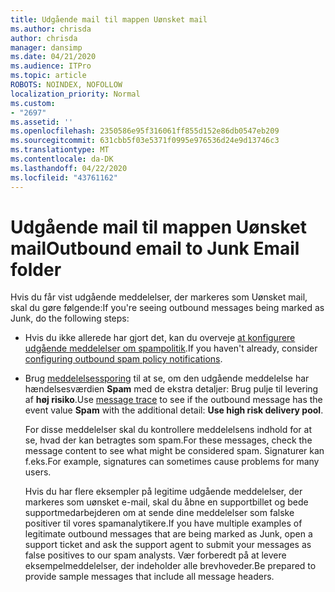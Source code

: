 ```yaml
---
title: Udgående mail til mappen Uønsket mail
ms.author: chrisda
author: chrisda
manager: dansimp
ms.date: 04/21/2020
ms.audience: ITPro
ms.topic: article
ROBOTS: NOINDEX, NOFOLLOW
localization_priority: Normal
ms.custom:
- "2697"
ms.assetid: ''
ms.openlocfilehash: 2350586e95f316061ff855d152e86db0547eb209
ms.sourcegitcommit: 631cbb5f03e5371f0995e976536d24e9d13746c3
ms.translationtype: MT
ms.contentlocale: da-DK
ms.lasthandoff: 04/22/2020
ms.locfileid: "43761162"
---
```

# <a name="outbound-email-to-junk-email-folder"></a><span data-ttu-id="06995-102">Udgående mail til mappen Uønsket mail</span><span class="sxs-lookup"><span data-stu-id="06995-102">Outbound email to Junk Email folder</span></span>

<span data-ttu-id="06995-103">Hvis du får vist udgående meddelelser, der markeres som Uønsket mail, skal du gøre følgende:</span><span class="sxs-lookup"><span data-stu-id="06995-103">If you're seeing outbound messages being marked as Junk, do the following steps:</span></span>

- <span data-ttu-id="06995-104">Hvis du ikke allerede har gjort det, kan du overveje [at konfigurere udgående meddelelser om spampolitik](https://docs.microsoft.com/office365/securitycompliance/configure-the-outbound-spam-policy).</span><span class="sxs-lookup"><span data-stu-id="06995-104">If you haven't already, consider [configuring outbound spam policy notifications](https://docs.microsoft.com/office365/securitycompliance/configure-the-outbound-spam-policy).</span></span>

- <span data-ttu-id="06995-105">Brug [meddelelsessporing](https://docs.microsoft.com/office365/securitycompliance/message-trace-scc) til at se, om den udgående meddelelse har hændelsesværdien **Spam** med de ekstra detaljer: Brug pulje til levering af **høj risiko**.</span><span class="sxs-lookup"><span data-stu-id="06995-105">Use [message trace](https://docs.microsoft.com/office365/securitycompliance/message-trace-scc) to see if the outbound message has the event value **Spam** with the additional detail: **Use high risk delivery pool**.</span></span>

  <span data-ttu-id="06995-106">For disse meddelelser skal du kontrollere meddelelsens indhold for at se, hvad der kan betragtes som spam.</span><span class="sxs-lookup"><span data-stu-id="06995-106">For these messages, check the message content to see what might be considered spam.</span></span> <span data-ttu-id="06995-107">Signaturer kan f.eks.</span><span class="sxs-lookup"><span data-stu-id="06995-107">For example, signatures can sometimes cause problems for many users.</span></span>

  <span data-ttu-id="06995-108">Hvis du har flere eksempler på legitime udgående meddelelser, der markeres som uønsket e-mail, skal du åbne en supportbillet og bede supportmedarbejderen om at sende dine meddelelser som falske positiver til vores spamanalytikere.</span><span class="sxs-lookup"><span data-stu-id="06995-108">If you have multiple examples of legitimate outbound messages that are being marked as Junk, open a support ticket and ask the support agent to submit your messages as false positives to our spam analysts.</span></span> <span data-ttu-id="06995-109">Vær forberedt på at levere eksempelmeddelelser, der indeholder alle brevhoveder.</span><span class="sxs-lookup"><span data-stu-id="06995-109">Be prepared to provide sample messages that include all message headers.</span></span>
